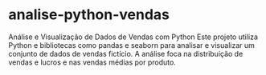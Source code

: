 # analise-python-vendas
Análise e Visualização de Dados de Vendas com Python
Este projeto utiliza Python e bibliotecas como pandas e seaborn para analisar e visualizar um conjunto de dados de vendas fictício. A análise foca na distribuição de vendas e lucros e nas vendas médias por produto.
